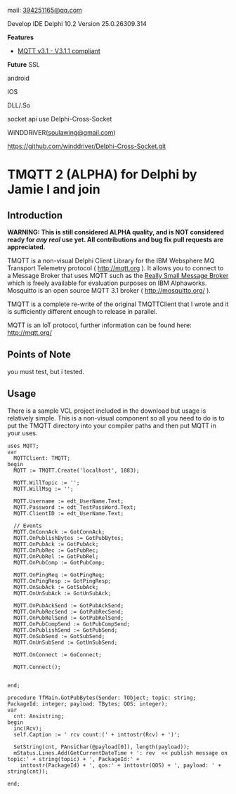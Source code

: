   
 mail: 394251165@qq.com
  
 Develop IDE Delphi 10.2 Version 25.0.26309.314 

**Features**

* [MQTT v3.1 - V3.1.1 compliant](http://docs.oasis-open.org/mqtt/mqtt/v3.1.1/os/mqtt-v3.1.1-os.html)


**Future**
SSL

android

IOS

DLL/.So


socket api use  Delphi-Cross-Socket

 WiNDDRiVER(soulawing@gmail.com)

 https://github.com/winddriver/Delphi-Cross-Socket.git



# TMQTT 2 (ALPHA) for Delphi by Jamie I and  join

## Introduction

**WARNING: This is still considered ALPHA quality, and is NOT considered ready for *any real* use yet. All contributions and bug fix pull requests are appreciated.**


TMQTT is a non-visual Delphi Client Library for the IBM Websphere MQ Transport Telemetry protocol ( http://mqtt.org ). It allows you to connect to a Message Broker that uses MQTT such as the [Really Small Message Broker](http://alphaworks.ibm.com/tech/rsmb) which is freely available for evaluation purposes on IBM Alphaworks. Mosquitto is an open source MQTT 3.1 broker ( http://mosquitto.org/ ).

TMQTT is a complete re-write of the original TMQTTClient that I wrote and it is sufficiently different enough to release in parallel.

MQTT is an IoT protocol, further information can be found here: http://mqtt.org/
 

## Points of Note
you must test, but i tested.

## Usage
There is a sample VCL project included in the download but usage is relatively simple. 
This is a non-visual component so all you need to do is to put the TMQTT directory into your compiler paths and then put MQTT in your uses.

```delphi
uses MQTT;
var
  MQTTClient: TMQTT;
begin
  MQTT := TMQTT.Create('localhost', 1883);
 
  MQTT.WillTopic := '';
  MQTT.WillMsg := '';
  
  MQTT.Username := edt_UserName.Text;
  MQTT.Password := edt_TestPassWord.Text;
  MQTT.ClientID := edt_UserName.Text;

  // Events
  MQTT.OnConnAck := GotConnAck;
  MQTT.OnPublishBytes := GotPubBytes;
  MQTT.OnPubAck := GotPubAck;
  MQTT.OnPubRec := GotPubRec;
  MQTT.OnPubRel := GotPubRel;
  MQTT.OnPubComp := GotPubComp;

  MQTT.OnPingReq := GotPingReq;
  MQTT.OnPingResp := GotPingResp;
  MQTT.OnSubAck := GotSubAck;
  MQTT.OnUnSubAck := GotUnSubAck;

  MQTT.OnPubAckSend := GotPubAckSend;
  MQTT.OnPubRecSend := GotPubRecSend;
  MQTT.OnPubRelSend := GotPubRelSend;
  MQTT.OnPubCompSend := GotPubCompSend;
  MQTT.OnPublishSend := GotPubSend;
  MQTT.OnSubSend := GotSubSend;
  MQTT.OnUnSubSend := GotUnSubSend;

  MQTT.OnConnect := GoConnect;

  MQTT.Connect();

  
end;

procedure TfMain.GotPubBytes(Sender: TObject; topic: string; PackageId: integer; payload: TBytes; QOS: integer);
var
  cnt: Ansistring;
begin
  inc(Rcv);
  self.Caption := ' rcv count:(' + inttostr(Rcv) + ')';

  SetString(cnt, PAnsiChar(@payload[0]), length(payload));
  mStatus.Lines.Add(GetCurrentDateTime + ': rev  << publish message on topic:' + string(topic) + ', PackageId:' +
    inttostr(PackageId) + ', qos:' + inttostr(QOS) + ', payload: ' + string(cnt));

end;

```

